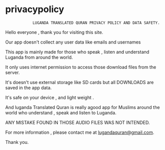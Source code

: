 # privacypolicy

                LUGANDA TRANSLATED QURAN PRIVACY POLICY AND DATA SAFETY.


Hello everyone , thank you for visiting this site.

Our app doesn't collect any user data like emails and usernames

This app is mainly made for those who speak , listen and understand Luganda from around the world.

It only uses internet permission to access those download files from the server.

It's doesn't use external storage like SD cards but all DOWNLOADS are saved in the app data.

It's safe on your device , and light weight .

And luganda Translated Quran is really agood app for Muslims around the world who understand , speak and listen to Luganda.

ANY MISTAKE FOUND IN THOSE AUDIO FILES WAS NOT INTENDED.

For more information , please contact me at 
lugandaquran@gmail.com.

Thank you.
